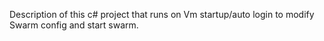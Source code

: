 Description of this c# project that runs on Vm startup/auto login to modify Swarm config and start swarm.
